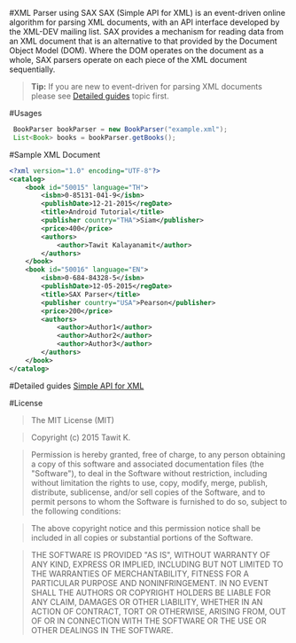 
#XML Parser using SAX
SAX (Simple API for XML) is an event-driven online algorithm for parsing XML documents, with an API interface developed by the XML-DEV mailing list. SAX provides a mechanism for reading data from an XML document that is an alternative to that provided by the Document Object Model (DOM). Where the DOM operates on the document as a whole, SAX parsers operate on each piece of the XML document sequentially.

>
> **Tip:** If you are new to event-driven for parsing XML documents please see [Detailed guides](https://github.com/armistize/SAXParser-XML#detailed-guides) topic first.
>

#Usages
```JAVA
 BookParser bookParser = new BookParser("example.xml");
 List<Book> books = bookParser.getBooks();
```

#Sample XML Document 
```XML
<?xml version="1.0" encoding="UTF-8"?>
<catalog>
    <book id="50015" language="TH">
        <isbn>0-85131-041-9</isbn>
        <publishDate>12-21-2015</regDate>
        <title>Android Tutorial</title>
        <publisher country="THA">Siam</publisher>
        <price>400</price>
        <authors>
            <author>Tawit Kalayanamit</author>
        </authors>
    </book>
    <book id="50016" language="EN">
        <isbn>0-684-84328-5</isbn>
        <publishDate>12-05-2015</regDate>
        <title>SAX Parser</title>
        <publisher country="USA">Pearson</publisher>
        <price>200</price>
        <authors>
            <author>Author1</author>
            <author>Author2</author>
            <author>Author3</author>
        </authors>
    </book>
</catalog>
```

#Detailed guides
[Simple API for XML](https://en.wikipedia.org/wiki/Simple_API_for_XML)  

#License
>The MIT License (MIT)

>Copyright (c) 2015 Tawit K.

>Permission is hereby granted, free of charge, to any person obtaining a copy
>of this software and associated documentation files (the "Software"), to deal
>in the Software without restriction, including without limitation the rights
>to use, copy, modify, merge, publish, distribute, sublicense, and/or sell
>copies of the Software, and to permit persons to whom the Software is
>furnished to do so, subject to the following conditions:

>The above copyright notice and this permission notice shall be included in all
>copies or substantial portions of the Software.

>THE SOFTWARE IS PROVIDED "AS IS", WITHOUT WARRANTY OF ANY KIND, EXPRESS OR IMPLIED, INCLUDING BUT NOT LIMITED TO THE WARRANTIES OF MERCHANTABILITY, FITNESS FOR A PARTICULAR PURPOSE AND NONINFRINGEMENT. IN NO EVENT SHALL THE AUTHORS OR COPYRIGHT HOLDERS BE LIABLE FOR ANY CLAIM, DAMAGES OR OTHER LIABILITY, WHETHER IN AN ACTION OF CONTRACT, TORT OR OTHERWISE, ARISING FROM, OUT OF OR IN CONNECTION WITH THE SOFTWARE OR THE USE OR OTHER DEALINGS IN THE SOFTWARE.
